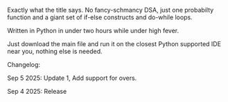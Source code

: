 Exactly what the title says. No fancy-schmancy DSA, just one probabilty function and a giant set of if-else constructs and do-while loops.

Written in Python in under two hours while under high fever.

Just download the main file and run it on the closest Python supported IDE near you, nothing else is needed.

Changelog:

Sep 5 2025: Update 1, Add support for overs.

Sep 4 2025: Release

